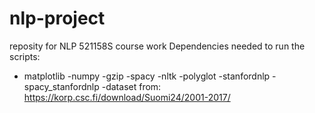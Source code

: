 # nlp-project
reposity for NLP 521158S course work
Dependencies needed to run the scripts:
- matplotlib
-numpy
-gzip
-spacy
-nltk
-polyglot
-stanfordnlp
-spacy_stanfordnlp
-dataset from: https://korp.csc.fi/download/Suomi24/2001-2017/ 

